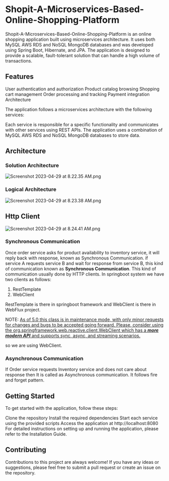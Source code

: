 # Shopit-A-Microservices-Based-Online-Shopping-Platform

Shopit-A-Microservices-Based-Online-Shopping-Platform is an online shopping application built using microservices architecture. It uses both MySQL AWS RDS and NoSQL MongoDB databases and was developed using Spring Boot, Hibernate, and JPA. The application is designed to provide a scalable, fault-tolerant solution that can handle a high volume of transactions.

## Features

User authentication and authorization
Product catalog browsing
Shopping cart management
Order processing and tracking
Payment integration
Architecture

The application follows a microservices architecture with the following services:


Each service is responsible for a specific functionality and communicates with other services using REST APIs. The application uses a combination of MySQL AWS RDS and NoSQL MongoDB databases to store data.

## Architecture

### Solution Architecture

![Screenshot 2023-04-29 at 8.22.35 AM.png](..%2F..%2F..%2F..%2F..%2F..%2F..%2Fvar%2Ffolders%2Fzw%2F10_qmd7j7z17296vgj8yj8qw0000gn%2FT%2FTemporaryItems%2FNSIRD_screencaptureui_2eH8oc%2FScreenshot%202023-04-29%20at%208.22.35%20AM.png)

### Logical Architecture

![Screenshot 2023-04-29 at 8.23.38 AM.png](..%2F..%2F..%2F..%2F..%2F..%2F..%2Fvar%2Ffolders%2Fzw%2F10_qmd7j7z17296vgj8yj8qw0000gn%2FT%2FTemporaryItems%2FNSIRD_screencaptureui_KPGWUv%2FScreenshot%202023-04-29%20at%208.23.38%20AM.png)

## Http Client

![Screenshot 2023-04-29 at 8.24.41 AM.png](..%2F..%2F..%2F..%2F..%2F..%2F..%2Fvar%2Ffolders%2Fzw%2F10_qmd7j7z17296vgj8yj8qw0000gn%2FT%2FTemporaryItems%2FNSIRD_screencaptureui_fyfKG3%2FScreenshot%202023-04-29%20at%208.24.41%20AM.png)

### Synchronous Communication

Once order service asks for product availability to inventory service, it will reply back with response, known as Synchronous Communication.
if service A requests service B and wait for response from service B, this kind of communication known as **Synchronous Communication**.
This kind of communication usually done by HTTP clients. In springboot system we have two clients as follows:

1. RestTemplate
2. WebClient

RestTemplate is there in springboot framework and WebClient is there in WebFlux project.

NOTE: [As of 5.0 this class is in maintenance mode, with only minor requests for changes and bugs to be accepted going forward. Please, consider using the org.springframework.web.reactive.client.WebClient which has a **_more modern API_** and supports sync, async, and streaming scenarios.](https://docs.spring.io/spring-framework/docs/current/javadoc-api/org/springframework/web/client/RestTemplate.html)

so we are using WebClient.


### Asynchronous Communication

If Order service requests Inventory service and does not care about response then It is called as Asynchronous communication. It follows fire and forget pattern.


## Getting Started

To get started with the application, follow these steps:

Clone the repository
Install the required dependencies
Start each service using the provided scripts
Access the application at http://localhost:8080
For detailed instructions on setting up and running the application, please refer to the Installation Guide.

## Contributing

Contributions to this project are always welcome! If you have any ideas or suggestions, please feel free to submit a pull request or create an issue on the repository.

